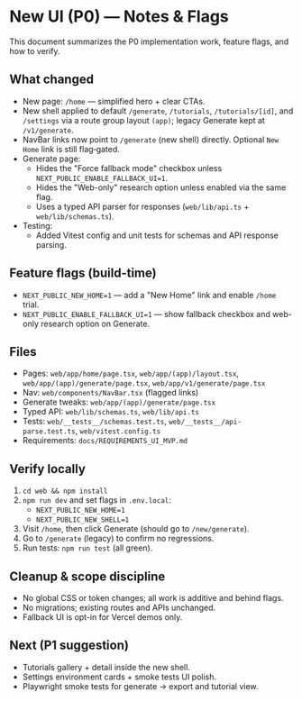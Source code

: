 # New UI (P0) — Notes & Flags

This document summarizes the P0 implementation work, feature flags, and how to verify.

## What changed
- New page: `/home` — simplified hero + clear CTAs.
- New shell applied to default `/generate`, `/tutorials`, `/tutorials/[id]`, and `/settings` via a route group layout `(app)`; legacy Generate kept at `/v1/generate`.
- NavBar links now point to `/generate` (new shell) directly. Optional `New Home` link is still flag‑gated.
- Generate page:
  - Hides the "Force fallback mode" checkbox unless `NEXT_PUBLIC_ENABLE_FALLBACK_UI=1`.
  - Hides the "Web-only" research option unless enabled via the same flag.
  - Uses a typed API parser for responses (`web/lib/api.ts` + `web/lib/schemas.ts`).
- Testing:
  - Added Vitest config and unit tests for schemas and API response parsing.

## Feature flags (build-time)
- `NEXT_PUBLIC_NEW_HOME=1` — add a "New Home" link and enable `/home` trial.
- `NEXT_PUBLIC_ENABLE_FALLBACK_UI=1` — show fallback checkbox and web-only research option on Generate.

## Files
- Pages: `web/app/home/page.tsx`, `web/app/(app)/layout.tsx`, `web/app/(app)/generate/page.tsx`, `web/app/v1/generate/page.tsx`
- Nav: `web/components/NavBar.tsx` (flagged links)
- Generate tweaks: `web/app/(app)/generate/page.tsx`
- Typed API: `web/lib/schemas.ts`, `web/lib/api.ts`
- Tests: `web/__tests__/schemas.test.ts`, `web/__tests__/api-parse.test.ts`, `web/vitest.config.ts`
- Requirements: `docs/REQUIREMENTS_UI_MVP.md`

## Verify locally
1. `cd web && npm install`
2. `npm run dev` and set flags in `.env.local`:
   - `NEXT_PUBLIC_NEW_HOME=1`
   - `NEXT_PUBLIC_NEW_SHELL=1`
3. Visit `/home`, then click Generate (should go to `/new/generate`).
4. Go to `/generate` (legacy) to confirm no regressions.
5. Run tests: `npm run test` (all green).

## Cleanup & scope discipline
- No global CSS or token changes; all work is additive and behind flags.
- No migrations; existing routes and APIs unchanged.
- Fallback UI is opt-in for Vercel demos only.

## Next (P1 suggestion)
- Tutorials gallery + detail inside the new shell.
- Settings environment cards + smoke tests UI polish.
- Playwright smoke tests for generate → export and tutorial view.

